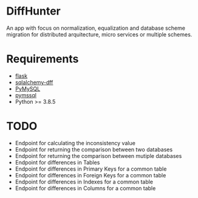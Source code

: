 # DiffHunter

An app with focus on normalization, equalization and database scheme migration for distributed arquitecture, micro services or multiple schemes.

# Requirements
- [flask](https://github.com/pallets/flask)
- [sqlalchemy-dff](https://github.com/gianchub/sqlalchemy-diff)
- [PyMySQL](https://pypi.org/project/PyMySQL/)
- [pymssql](https://pypi.org/project/pymssql/)
- Python >= 3.8.5


# TODO

- Endpoint for calculating the inconsistency value
- Endpoint for returning the comparison between two databases
- Endpoint for returning the comparison between mutiple databases
- Endpoint for differences in Tables
- Endpoint for differences in Primary Keys for a common table
- Endpoint for differences in Foreign Keys for a common table
- Endpoint for differences in Indexes for a common table
- Endpoint for differences in Columns for a common table
